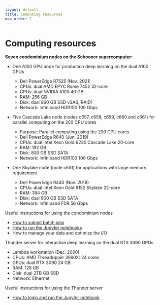 ```yaml
---
layout: default
title: Computing resources
nav_order: 7
---
```

# Computing resources

**Seven condominium nodes on the Schooner supercomputer:**

- One A100 GPU node for production deep learning on the dual A100 GPUs
  - Dell PowerEdge R7525 (Nov. 2021)
  - CPUs: dual AMD EPYC Rome 7452 32-core
  - GPUs: dual NVIDIA A100 40 GB
  - RAM: 256 GB
  - Disk: dual 960 GB SSD vSAS, RAID1
  - Network: Infiniband HDR100 100 Gbps

- Five Cascade Lake node (nodes c657, c658, c659, c660 and c661) for parallel computing on the 200 CPU cores
  - Purpose: Parallel computing using the 200 CPU cores
  - Dell PowerEdge R640 (Jun. 2019)
  - CPUs: dual Intel Xeon Gold 6230 Cascade Lake 20-core
  - RAM: 192 GB
  - Disk: 800 GB SSD SATA
  - Network: Infiniband HDR100 100 Gbps

- One Skylake node (node c651) for applications with large memory requirement
  - Dell PowerEdge R440 (Nov. 2018)
  - CPUs: dual Intel Xeon Gold 6152 Skylake 22-core
  - RAM: 384 GB
  - Disk: dual 800 GB SSD SATA
  - Network: Infiniband FDR 56 Gbps

Useful instructions for using the condominium nodes

- [How to submit batch jobs](https://github.com/thepanlab/supercomputers/blob/master/Slurm_basics.md)
- [How to run the Jupyter notebooks](https://github.com/thepanlab/supercomputers/blob/master/Use_jupyter_notebook.md)
- How to manage your data and optimize the I/O

Thunder server for interactive deep learning on the dual RTX 3090 GPUs.

  - Lambda workstation (Dec. 2020)
  - CPUs: AMD Threadripper 3960X: 24 cores
  - GPUs: dual RTX 3090 24 GB
  - RAM: 128 GB
  - Disk: dual 2TB GB SSD
  - Network: Ethernet

Useful instructions for using the Thunder server

- [How to login and run the Jupyter notebook](https://github.com/thepanlab/supercomputers/blob/master/thunder/thunder_tensorflow_gpu_conda.md)
